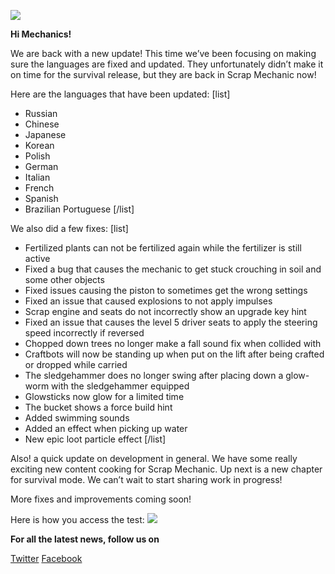 ![](https://cdn.akamai.steamstatic.com/steamcommunity/public/images/clans//11471984/603024a52737dc0483b07166d8ea40652c91e337.png)

**Hi Mechanics!**


We are back with a new update! 
This time we’ve been focusing on making sure the languages are fixed and updated. 
They unfortunately didn’t make it on time for the survival release, but they are back in Scrap Mechanic now!

Here are the languages that have been updated:
[list]
* Russian
* Chinese 
* Japanese 
* Korean 
* Polish
* German
* Italian
* French
* Spanish
* Brazilian Portuguese 
[/list]

We also did a few fixes:
[list]
* Fertilized plants can not be fertilized again while the fertilizer is still active
* Fixed a bug that causes the mechanic to get stuck crouching in soil and some other objects
* Fixed issues causing the piston to sometimes get the wrong settings
* Fixed an issue that caused explosions to not apply impulses
* Scrap engine and seats do not incorrectly show an upgrade key hint
* Fixed an issue that causes the level 5 driver seats to apply the steering speed incorrectly if reversed
* Chopped down trees no longer make a fall sound fix when collided with
* Craftbots will now be standing up when put on the lift after being crafted or dropped while carried
* The sledgehammer does no longer swing after placing down a glow-worm with the sledgehammer equipped
* Glowsticks now glow for a limited time
* The bucket shows a force build hint
* Added swimming sounds
* Added an effect when picking up water
* New epic loot particle effect
[/list]


Also! a quick update on development in general. 
We have some really exciting new content cooking for Scrap Mechanic. 
Up next is a new chapter for survival mode. We can’t wait to start sharing work in progress!

More fixes and improvements coming soon!


Here is how you access the test:
![](https://cdn.akamai.steamstatic.com/steamcommunity/public/images/clans//11471984/2262edd2c87b4da8a0b89d835e307c8dae0a3515.png)

**For all the latest news, follow us on**

[Twitter](https://twitter.com/ScrapMechanic)
[Facebook](https://www.facebook.com/scrapmechanic/)
